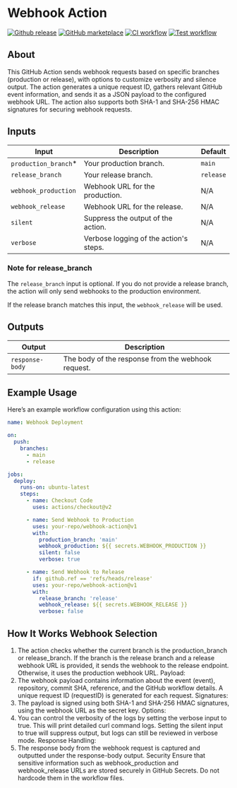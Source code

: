 # Webhook Action

[![Github release](https://img.shields.io/github/v/release/inrage/webhook-action.svg?style=flat-square)](https://github.com/inrage/webhook-action/releases/latest)
[![GitHub marketplace](https://img.shields.io/badge/marketplace-webhook--notification--action-blue?logo=github&style=flat-square)](https://github.com/marketplace/actions/build-and-push-docker-images)
[![CI workflow](https://img.shields.io/github/actions/workflow/status/inrage/webhook-action/linter.yml?branch=main&label=CI&logo=github&style=flat-square)](https://github.com/inrage/webhook-action/actions?workflow=lint)
[![Test workflow](https://img.shields.io/github/actions/workflow/status/inrage/webhook-action/main.yml?branch=main&label=test&logo=github&style=flat-square)](https://github.com/inrage/webhook-action/actions?workflow=continuous%20integration)

## About

This GitHub Action sends webhook requests based on specific branches (production
or release), with options to customize verbosity and silence output. The action
generates a unique request ID, gathers relevant GitHub event information, and
sends it as a JSON payload to the configured webhook URL. The action also
supports both SHA-1 and SHA-256 HMAC signatures for securing webhook requests.

## Inputs

| Input                 | Description                            | Default   |
| --------------------- | -------------------------------------- | --------- |
| `production_branch`\* | Your production branch.                | `main`    |
| `release_branch`      | Your release branch.                   | `release` |
| `webhook_production`  | Webhook URL for the production.        | N/A       |
| `webhook_release`     | Webhook URL for the release.           | N/A       |
| `silent`              | Suppress the output of the action.     | N/A       |
| `verbose`             | Verbose logging of the action's steps. | N/A       |

### Note for release_branch

The `release_branch` input is optional. If you do not provide a release branch,
the action will only send webhooks to the production environment.

If the release branch matches this input, the `webhook_release` will be used.

## Outputs

| Output          | Description                                        |
| --------------- | -------------------------------------------------- |
| `response-body` | The body of the response from the webhook request. |

## Example Usage

Here’s an example workflow configuration using this action:

```yaml
name: Webhook Deployment

on:
  push:
    branches:
      - main
      - release

jobs:
  deploy:
    runs-on: ubuntu-latest
    steps:
      - name: Checkout Code
        uses: actions/checkout@v2

      - name: Send Webhook to Production
        uses: your-repo/webhook-action@v1
        with:
          production_branch: 'main'
          webhook_production: ${{ secrets.WEBHOOK_PRODUCTION }}
          silent: false
          verbose: true

      - name: Send Webhook to Release
        if: github.ref == 'refs/heads/release'
        uses: your-repo/webhook-action@v1
        with:
          release_branch: 'release'
          webhook_release: ${{ secrets.WEBHOOK_RELEASE }}
          verbose: false
```

## How It Works Webhook Selection

1. The action checks whether the current branch is the production_branch or
   release_branch. If the branch is the release branch and a release webhook URL
   is provided, it sends the webhook to the release endpoint. Otherwise, it uses
   the production webhook URL. Payload:
1. The webhook payload contains information about the event (event), repository,
   commit SHA, reference, and the GitHub workflow details. A unique request ID
   (requestID) is generated for each request. Signatures:
1. The payload is signed using both SHA-1 and SHA-256 HMAC signatures, using the
   webhook URL as the secret key. Options:
1. You can control the verbosity of the logs by setting the verbose input to
   true. This will print detailed curl command logs. Setting the silent input to
   true will suppress output, but logs can still be reviewed in verbose mode.
   Response Handling:
1. The response body from the webhook request is captured and outputted under
   the response-body output. Security Ensure that sensitive information such as
   webhook_production and webhook_release URLs are stored securely in GitHub
   Secrets. Do not hardcode them in the workflow files.
